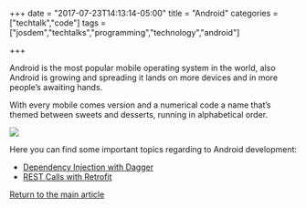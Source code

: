 +++
date = "2017-07-23T14:13:14-05:00"
title = "Android"
categories = ["techtalk","code"]
tags = ["josdem","techtalks","programming","technology","android"]

+++

Android is the most popular mobile operating system in the world, also Android is growing and spreading it lands on more devices and in more people’s awaiting hands.

With every mobile comes version and a numerical code a name that’s themed between sweets and desserts, running in alphabetical order.

<img src="/img/techtalks/android/versions.jpg">

Here you can find some important topics regarding to Android development:

* [Dependency Injection with Dagger](/techtalk/android/dagger2)
* [REST Calls with Retrofit](/techtalk/android/retrofit)


[Return to the main article](/techtalk/techtalks)
